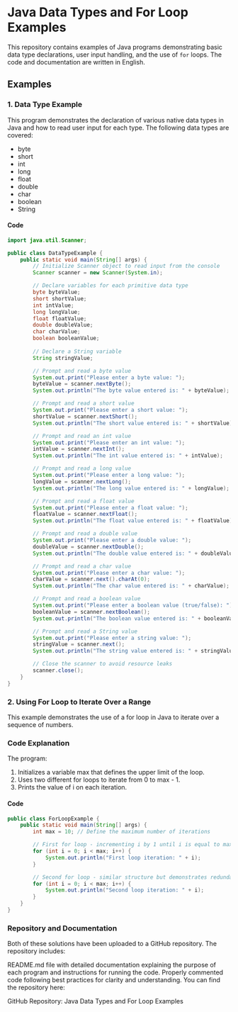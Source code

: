 # Java Data Types and For Loop Examples

This repository contains examples of Java programs demonstrating basic data type declarations, user input handling, and the use of `for` loops. The code and documentation are written in English.

## Examples

### 1. Data Type Example

This program demonstrates the declaration of various native data types in Java and how to read user input for each type. The following data types are covered:
- byte
- short
- int
- long
- float
- double
- char
- boolean
- String

#### Code

```java
import java.util.Scanner;

public class DataTypeExample {
    public static void main(String[] args) {
        // Initialize Scanner object to read input from the console
        Scanner scanner = new Scanner(System.in);

        // Declare variables for each primitive data type
        byte byteValue;
        short shortValue;
        int intValue;
        long longValue;
        float floatValue;
        double doubleValue;
        char charValue;
        boolean booleanValue;
        
        // Declare a String variable
        String stringValue;

        // Prompt and read a byte value
        System.out.print("Please enter a byte value: ");
        byteValue = scanner.nextByte();
        System.out.println("The byte value entered is: " + byteValue);

        // Prompt and read a short value
        System.out.print("Please enter a short value: ");
        shortValue = scanner.nextShort();
        System.out.println("The short value entered is: " + shortValue);

        // Prompt and read an int value
        System.out.print("Please enter an int value: ");
        intValue = scanner.nextInt();
        System.out.println("The int value entered is: " + intValue);

        // Prompt and read a long value
        System.out.print("Please enter a long value: ");
        longValue = scanner.nextLong();
        System.out.println("The long value entered is: " + longValue);

        // Prompt and read a float value
        System.out.print("Please enter a float value: ");
        floatValue = scanner.nextFloat();
        System.out.println("The float value entered is: " + floatValue);

        // Prompt and read a double value
        System.out.print("Please enter a double value: ");
        doubleValue = scanner.nextDouble();
        System.out.println("The double value entered is: " + doubleValue);

        // Prompt and read a char value
        System.out.print("Please enter a char value: ");
        charValue = scanner.next().charAt(0);
        System.out.println("The char value entered is: " + charValue);

        // Prompt and read a boolean value
        System.out.print("Please enter a boolean value (true/false): ");
        booleanValue = scanner.nextBoolean();
        System.out.println("The boolean value entered is: " + booleanValue);

        // Prompt and read a String value
        System.out.print("Please enter a string value: ");
        stringValue = scanner.next();
        System.out.println("The string value entered is: " + stringValue);

        // Close the scanner to avoid resource leaks
        scanner.close();
    }
}
```

### 2. Using For Loop to Iterate Over a Range

This example demonstrates the use of a for loop in Java to iterate over a sequence of numbers.

### Code Explanation
The program:

1. Initializes a variable max that defines the upper limit of the loop.
2. Uses two different for loops to iterate from 0 to max - 1.
3. Prints the value of i on each iteration.

#### Code

```java
public class ForLoopExample {
    public static void main(String[] args) {
        int max = 10; // Define the maximum number of iterations

        // First for loop - incrementing i by 1 until i is equal to max
        for (int i = 0; i < max; i++) {
            System.out.println("First loop iteration: " + i);
        }

        // Second for loop - similar structure but demonstrates redundancy
        for (int i = 0; i < max; i++) {
            System.out.println("Second loop iteration: " + i);
        }
    }
}
````

### Repository and Documentation

Both of these solutions have been uploaded to a GitHub repository. The repository includes:

README.md file with detailed documentation explaining the purpose of each program and instructions for running the code.
Properly commented code following best practices for clarity and understanding.
You can find the repository here:

GitHub Repository: Java Data Types and For Loop Examples
